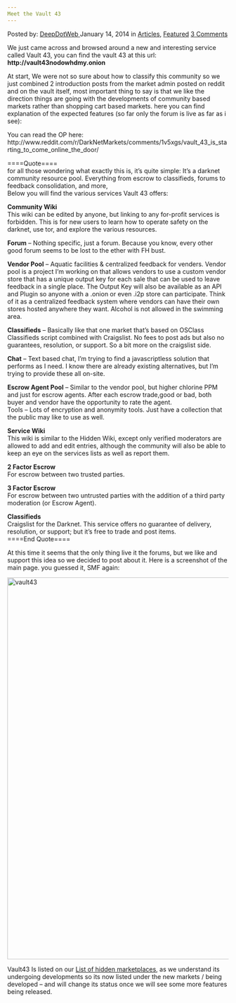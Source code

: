 ```yaml
---
Meet the Vault 43
---
```

<article class="post-listing post-3460 post type-post status-publish format-standard has-post-thumbnail hentry category-articles category-deepdot-news tag-1181 tag-meet tag-vault">
    <div class="post-inner">
    <p class="post-meta">
    <span>Posted by: <a href="https://www.deepdotweb.com/author/admin/" title="">DeepDotWeb </a></span>
    <span>January 14, 2014</span>
    <span>in <a href="https://www.deepdotweb.com/category/articles/" rel="category tag">Articles</a>, <a href="https://www.deepdotweb.com/category/deepdot-news/" rel="category tag">Featured</a></span>
    <span><a href="https://www.deepdotweb.com/2014/01/14/meet-the-vault-43/#comments">3 Comments</a></span>
    </p>
    <div class="clear"></div>
    <div class="entry">
    <p>We just came across and browsed around a new and interesting service called Vault 43, you can find the vault 43 at this url: <strong>http://vault43nodowhdmy.onion</strong></p>
    <p>At start, We were not so sure about how to classify this community so we just combined 2 introduction posts from the market admin posted on reddit and on the vault itself, most important thing to say is that we like the direction things are going with the developments of community based markets rather than shopping cart based markets. here you can find explanation of the expected features (so far only the forum is live as far as i see):</p>
    <p>You can read the OP here: http://www.reddit.com/r/DarkNetMarkets/comments/1v5xgs/vault_43_is_starting_to_come_online_the_door/</p>
    <p>====Quote====<br/>
    for all those wondering what exactly this is, it&#8217;s quite simple: It&#8217;s a darknet community resource pool. Everything from escrow to classifieds, forums to feedback consolidation, and more,<br/>
    Below you will find the various services Vault 43 offers:</p>
    <p><strong>Community Wiki</strong><br/>
    This wiki can be edited by anyone, but linking to any for-profit services is forbidden. This is for new users to learn how to operate safety on the darknet, use tor, and explore the various resources.</p>
    <p><strong>Forum</strong> &#8211; Nothing specific, just a forum. Because you know, every other good forum seems to be lost to the ether with FH bust.</p>
    <p><strong>Vendor Pool</strong> &#8211; Aquatic facilities &amp; centralized feedback for venders. Vendor pool is a project I&#8217;m working on that allows vendors to use a custom vendor store that has a unique output key for each sale that can be used to leave feedback in a single place. The Output Key will also be available as an API and Plugin so anyone with a .onion or even .i2p store can participate. Think of it as a centralized feedback system where vendors can have their own stores hosted anywhere they want. Alcohol is not allowed in the swimming area.</p>
    <p><strong>Classifieds</strong> &#8211; Basically like that one market that&#8217;s based on OSClass Classifieds script combined with Craigslist. No fees to post ads but also no guarantees, resolution, or support. So a bit more on the craigslist side.</p>
    <p><strong>Chat</strong> &#8211; Text based chat, I&#8217;m trying to find a javascriptless solution that performs as I need. I know there are already existing alternatives, but I&#8217;m trying to provide these all on-site.</p>
    <p><strong>Escrow Agent Pool</strong> &#8211; Similar to the vendor pool, but higher chlorine PPM and just for escrow agents. After each escrow trade,good or bad, both buyer and vendor have the opportunity to rate the agent.<br/>
    Tools &#8211; Lots of encryption and anonymity tools. Just have a collection that the public may like to use as well.</p>
    <p><strong>Service Wiki</strong><br/>
    This wiki is similar to the Hidden Wiki, except only verified moderators are allowed to add and edit entries, although the community will also be able to keep an eye on the services lists as well as report them.</p>
    <p><strong>2 Factor Escrow</strong><br/>
    For escrow between two trusted parties.</p>
    <p><strong>3 Factor Escrow</strong><br/>
    For escrow between two untrusted parties with the addition of a third party moderation (or Escrow Agent).</p>
    <p><strong>Classifieds</strong><br/>
    Craigslist for the Darknet. This service offers no guarantee of delivery, resolution, or support; but it&#8217;s free to trade and post items.<br/>
    ====End Quote====</p>
    <p>At this time it seems that the only thing live it the forums, but we like and support this idea so we decided to post about it. Here is a screenshot of the main page. you guessed it, SMF again:</p>
    <p><a href="http://www.deepdotweb.com/wp-content/uploads/2014/01/vault43.png"><img class="aligncenter size-full wp-image-3461" alt="vault43" src="https://www.deepdotweb.com/wp-content/uploads/2014/01/vault43.png" width="1069" height="868" srcset="https://www.deepdotweb.com/wp-content/uploads/2014/01/vault43.png 1069w, https://www.deepdotweb.com/wp-content/uploads/2014/01/vault43-300x244.png 300w, https://www.deepdotweb.com/wp-content/uploads/2014/01/vault43-1024x831.png 1024w" sizes="(max-width: 1069px) 100vw, 1069px"/></a></p>
    <p>Vault43 Is listed on our <a href="http://www.deepdotweb.com/2013/10/28/updated-llist-of-hidden-marketplaces-tor-i2p/">List of hidden marketplaces</a>, as we understand its undergoing developments so its now listed under the new markets / being developed &#8211; and will change its status once we will see some more features being released.</p>
    </div>
    <span style="display:none"><a href="https://www.deepdotweb.com/tag/43/" rel="tag">43</a> <a href="https://www.deepdotweb.com/tag/meet/" rel="tag">meet</a> <a href="https://www.deepdotweb.com/tag/vault/" rel="tag">vault</a></span> <span style="display:none" class="updated">2014-01-14</span>
    <div style="display:none" class="vcard author" itemprop="author" itemscope itemtype="http://schema.org/Person"><strong class="fn" itemprop="name"><a href="https://www.deepdotweb.com/author/admin/" title="Posts by DeepDotWeb" rel="author">DeepDotWeb</a></strong></div>
    </div>
</article>

